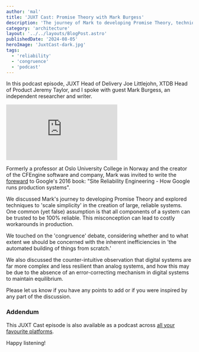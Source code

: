 ```yaml
---
author: 'mal'
title: 'JUXT Cast: Promise Theory with Mark Burgess'
description: 'The journey of Mark to developing Promise Theory, techniques scaling simplicity to build reliable systems, and much more'
category: 'architecture'
layout: '../../layouts/BlogPost.astro'
publishedDate: '2024-08-05'
heroImage: 'JuxtCast-dark.jpg'
tags:
  - 'reliability'
  - 'congruence'
  - 'podcast'
---
```


In this podcast episode, JUXT Head of Delivery Joe Littlejohn, XTDB Head of Product Jeremy Taylor, and I spoke with guest Mark Burgess, an independent researcher and writer.

<iframe class='aspect-video w-full' src="https://www.youtube.com/embed/Q4GTpkPzioc?si=-0bodVC0iG5U-Rab" title="YouTube video player" frameborder="0" allow="accelerometer; autoplay; clipboard-write; encrypted-media; gyroscope; picture-in-picture; web-share" referrerpolicy="strict-origin-when-cross-origin" allowfullscreen></iframe>

Formerly a professor at Oslo University College in Norway and the creator of the CFEngine software and company, Mark was invited to write the [foreward](https://sre.google/sre-book/foreword/) to Google's 2016 book: "Site Reliability Engineering - How Google runs production systems".

We discussed Mark's journey to developing Promise Theory and explored techniques to 'scale simplicity' in the creation of large, reliable systems. One common (yet false) assumption is that all components of a system can be trusted to be 100% reliable. This misconception can lead to costly workarounds in production.

We touched on the 'congruence' debate, considering whether and to what extent we should be concerned with the inherent inefficiencies in 'the automated building of things from scratch.'

We also discussed the counter-intuitive observation that digital systems are far more complex and less resilient than analog systems, and how this may be due to the absence of an error-correcting mechanism in digital systems to maintain equilibrium.

Please let us know if you have any points to add or if you were inspired by any part of the discussion.

### Addendum

This JUXT Cast episode is also available as a podcast across [all your favourite platforms](https://pnc.st/s/juxt-cast/317a3071/promise-theory-with-mark-burgess).

Happy listening!
